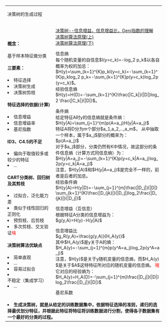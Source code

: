 <!--为了方便笔记的查找，使用不同的标记来标识懂或不懂等等信息-->
<!--啥：表示新知识，不太懂-->
<!--哦：表示已经看懂了，而且很重要-->
<table style="font-size:14px;word-wrap:break-word;word-break:break-all;vertical-align:top;"><tr><td colspan=2>
<!--title-->

决策树的生成过程

<!--title-->
</td></tr><tr><td style="width:312px">
<!--clue-->

<h4>概念：</h4>
基于样本特征做分类

<h4>三要素：</h4>
<li>特征选择</li>
<li>决策树生成</li>
<li>决策树剪枝</li>

<h4>特征选择的依据(计算)</h4>
<li>信息增益</li>
<li>信息增益率</li>
<li>基尼指数</li>

<h4>ID3、C4.5的不足</h4>
<li>偏向于取值较多或较少的特征</li>
<li>...</li>

<h4>CART分类树、回归树及其剪枝</h4>
<li>过拟合，泛化能力差</li>
<li>类似于线性回归的正则化</li>
<li>预剪枝、后剪枝</li>
<li>多次剪枝、交叉验证<font color=red>啥</font></li>

<h4>决策树算法优缺点</h4>
<li>简单直观</li>
<li>...</li>
<li>容易过拟合</li>
<li>不稳定（集成学习）</li>
<li>...</li>

<!--clue-->
</td><td style="width:800px">
<!--content-->

<a href="https://www.cnblogs.com/muzixi/p/6566803.html" target="_blank">决策树--信息增益，信息增益比，Geni指数的理解</a>
<br>
<a href="https://www.cnblogs.com/pinard/p/6050306.html">决策树算法原理(上)</a>
<br>
<a href="https://www.cnblogs.com/pinard/p/6053344.html">决策树算法原理(下)</a>
<br>

<p>信息熵
<br>
每个随机变量的自信息$I(y=c_k)=-log_2 p_k$以各自概率为权的加总：
<br>
$H(y)=\sum_{k=1}^{K}p_kI(y=c_k)=-\sum_{k=1}^{K}p_klog_2 p_k=-\sum_{k=1}^{K}p(y=c_k)log_2p(y=c_k)$。
<br>
经验信息熵
<br>
$H(y)=H(D)=-\sum_{k=1}^{K}\frac{|C_k|}{|D|}log_2 \frac{|C_k|}{|D|}$。
</p>

<p>条件熵<br>
给定特征A时y的信息熵就是条件熵：<br>
$H(y|A)=\sum_{j=1}^{m}p(A=a_j)H(y|A=a_j)$
<br>
特征A将D分为m个部分$a_1,a_2,...,a_m$，
从中抽取一个样本，属于$a_j$部分的概率为：<br>
$p(A=a_j)$
<br>
对于$a_j$部分，分类仍然有K中情况，故这部分的条件信息熵（计算方式同信息熵）为：<br>
$H(y|A=a_j)=-\sum_{k=1}^{K}p(y=c_k|A=a_j)log_2p(y=c_k|A=a_j)$
<br>
注意，$H(y|A)$和$H(y|A=a_j)$是完全不一样的，前者是后者的加总。<br>
经验条件熵<br>
$H(y|A)=H(y|D)=-\sum_{j=1}^{m}\frac{|D_j|}{|D|}\sum_{k=1}^{K}\frac{|D_{jk}|}{|D_j|}log_2\frac{|D_{jk}|}{|D_j|}$
</p>

<p>信息增益（互信息）<br>
根据特征A分类的信息增益为：<br>
$g(y,A)=H(y)-H(y|A)$
</p>

<p>信息增益比<br>
$g_R(y,A)=\frac{g(y,A)}{H_A(y)}$
<br>
其中$H_A(y)$是y关于A的熵：<br>
$H_A(y)=-\sum_{j=1}^{m}p(y^A=a_j)log_2p(y^A=a_j)$
<br>
注意，$H(y)$是关于y随机变量的信息熵，而$H_A(y)$是关于$A$这特特征所对应的随机变量的信息熵。
<font color=red>哦</font><br>
它对应的经验熵为：<br>
$H_A(y)=H_A(D)=-\sum_{j=1}^{m}\frac{|D_j|}{|D|}log_2\frac{|D_j|}{|D|}$
</p>

<p>基尼系数<br>
</p>

<!--content-->
</td></tr><tr><td colspan=2 style="font-weight:bold">
<!--summary-->

<li>生成决策树，就是从给定的训练数据集中，依据特征选择的准则，递归的选择最优划分特征，并根据此特征将特征将训练数据进行分割，使得各子数据集有一个最好的分类的过程。</li>

<!--summary-->
</td></tr></table>
